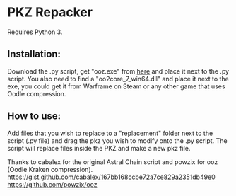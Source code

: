 # PKZ Repacker
Requires Python 3.

## Installation: 
Download the .py script, get "ooz.exe" from [here](https://github.com/powzix/ooz/releases/) and place it next to the .py script.
You also need to find a "oo2core_7_win64.dll" and place it next to the exe, you could get it from Warframe on Steam or any other game that uses Oodle compression.

## How to use:
Add files that you wish to replace to a "replacement" folder next to the script (.py file) and drag the pkz you wish to modify onto the .py script.
The script will replace files inside the PKZ and make a new pkz file.

Thanks to cabalex for the original Astral Chain script and powzix for ooz (Oodle Kraken compression).
https://gist.github.com/cabalex/167bb168ccbe72a7ce829a2351db49e0
https://github.com/powzix/ooz